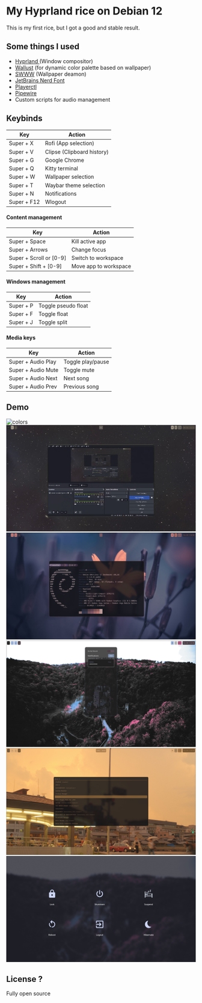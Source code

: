 # My Hyprland rice on Debian 12
This is my first rice, but I got a good and stable result.

## Some things I used
- [Hyprland ](https://wiki.hyprland.org/Getting-Started/Installation/)(Window compositor)
- [Wallust](https://crates.io/crates/wallust) (for dynamic color palette based on wallpaper)
- [SWWW](https://github.com/LGFae/swww) (Wallpaper deamon)
- [JetBrains Nerd Font](https://github.com/ryanoasis/nerd-fonts/releases/download/v3.2.1/JetBrainsMono.zip)
- [Playerctl](https://github.com/altdesktop/playerctl)
- [Pipewire](https://pipewire.org/)
- Custom scripts for audio management

## Keybinds
| Key  | Action  |
|  ---  |  ---  |
|  Super + X  |  Rofi (App selection)   |
|  Super + V  |  Clipse (Clipboard history)  |
|  Super + G  |  Google Chrome  |
|  Super + Q  |  Kitty terminal  |
|  Super + W  |  Wallpaper selection  |
|  Super + T  |  Waybar theme selection  |
|  Super + N  |  Notifications  |
|  Super + F12  |  Wlogout  |

#### Content management
| Key  | Action  |
|  ---  |  ---  |
|  Super + Space  |  Kill active app  |
|  Super + Arrows  |  Change focus  |
|  Super + Scroll or [0-9]  |  Switch to workspace  |
|  Super + Shift + [0-9]  |  Move app to workspace  |

#### Windows management
| Key  | Action  |
|  ---  |  ---  |
|  Super + P  |  Toggle pseudo float  |
|  Super + F  |  Toggle float  |
|  Super + J  |  Toggle split  |


#### Media keys
| Key  | Action  |
|  ---  |  ---  |
|  Super + Audio Play  |  Toggle play/pause  |
|  Super + Audio Mute  |  Toggle mute  |
|  Super + Audio Next  |  Next song  |
|  Super + Audio Prev  |  Previous song  |


## Demo
![colors](./demo/colors.gif)
![demo](./demo/demo.gif)
![terminal](./demo/kitty.png)
![swaync](./demo/swaync.png)
![rofi](./demo/rofi.png)
![wlogout](./demo/wlogout.png)

## License ?
Fully open source